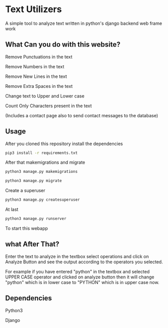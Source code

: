 # Text Utilizers

A simple tool to analyze text written in python's django backend web frame work

## What Can you do with this website?
Remove Punctuations in the text

Remove Numbers in the text

Remove New Lines in the text

Remove Extra Spaces in the text

Change text to Upper and Lower case

Count Only Characters present in the text

(Includes a contact page also to send contact messages to the database)

## Usage
After you cloned this repository install the dependencies

```bash
pip3 install -r requirements.txt
```
After that makemigrations and migrate
```bash
python3 manage.py makemigrations
```

```bash
python3 manage.py migrate
```
Create a superuser

```bash
python3 manage.py createsuperuser
```
At last
```bash
python3 manage.py runserver
```
To start this webapp

## what After That?

Enter the text to analyze in the textbox select operations and click on Analyze Button and see the output according to the operators you selected.

For example if you have entered "python" in the textbox and selected UPPER CASE operator and clicked on analyze button then it will change "python" which is in lower case to "PYTHON" which is in upper case now.

## Dependencies
Python3

Django
